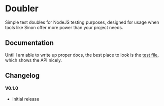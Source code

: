 # Doubler

Simple test doubles for NodeJS testing purposes, designed for usage when tools like Sinon offer more power than your project needs.

## Documentation

Until I am able to write up proper docs, the best place to look is the [test file](https://github.com/jackfranklin/doubler/blob/master/test/doubles.js), which shows the API nicely.

## Changelog

#### V0.1.0
- initial release
